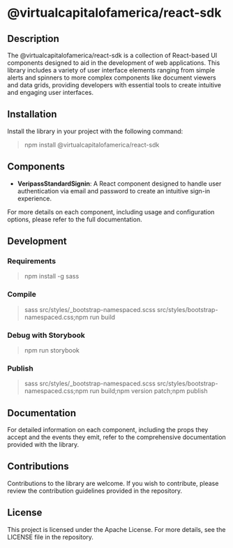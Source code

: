 # @virtualcapitalofamerica/react-sdk

## Description

The @virtualcapitalofamerica/react-sdk is a collection of React-based UI components designed to aid in the development of web applications. This library includes a variety of user interface elements ranging from simple alerts and spinners to more complex components like document viewers and data grids, providing developers with essential tools to create intuitive and engaging user interfaces.

## Installation

Install the library in your project with the following command:

> npm install @virtualcapitalofamerica/react-sdk

## Components

- **VeripassStandardSignin**: A React component designed to handle user authentication via email and password to create an intuitive sign-in experience.

For more details on each component, including usage and configuration options, please refer to the full documentation.

## Development

### Requirements

> npm install -g sass

### Compile

> sass src/styles/_bootstrap-namespaced.scss src/styles/bootstrap-namespaced.css;npm run build

### Debug with Storybook

> npm run storybook

### Publish

> sass src/styles/_bootstrap-namespaced.scss src/styles/bootstrap-namespaced.css;npm run build;npm version patch;npm publish

## Documentation

For detailed information on each component, including the props they accept and the events they emit, refer to the comprehensive documentation provided with the library.

## Contributions

Contributions to the library are welcome. If you wish to contribute, please review the contribution guidelines provided in the repository.

## License

This project is licensed under the Apache License. For more details, see the LICENSE file in the repository.
